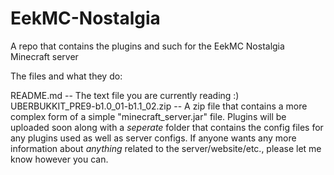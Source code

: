 # EekMC-Nostalgia
A repo that contains the plugins and such for the EekMC Nostalgia Minecraft server

The files and what they do:

README.md -- The text file you are currently reading :)
UBERBUKKIT_PRE9-b1.0_01-b1.1_02.zip -- A zip file that contains a more complex form of a simple "minecraft_server.jar" file.
Plugins will be uploaded soon along with a *seperate* folder that contains the config files for any plugins used as well as server configs.
If anyone wants any more information about *anything* related to the server/website/etc., please let me know however you can.
